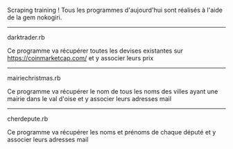 Scraping training !
Tous les programmes d'aujourd'hui sont réalisés à l'aide de la gem nokogiri.

-------------------------------------------------------------------------------

darktrader.rb

Ce programme va récupérer toutes les devises existantes sur https://coinmarketcap.com/ et y associer leurs prix

-------------------------------------------------------------------------------

mairiechristmas.rb

Ce programme va récupérer le nom de tous les noms des villes ayant une mairie dans le val d'oise et y associer leurs adresses mail

-------------------------------------------------------------------------------

cherdepute.rb

Ce programme va récupérer les noms et prénoms de chaque député et y associer leurs adresses mail
